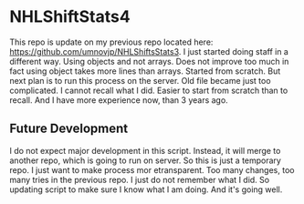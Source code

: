 # NHLShiftStats4
This repo is update on my previous repo located here: https://github.com/umnovjp/NHLShiftsStats3. I just started doing staff in a different way. Using objects and not arrays. Does not improve too much in fact using object takes more lines than arrays. Started from scratch. But next plan is to run this process on the server. Old file became just too complicated. I cannot recall what I did. Easier to start from scratch than to recall. And I have more experience now, than 3 years ago. 
## Future Development
I do not expect major development in this script. Instead, it will merge to another repo, which is going to run on server. So this is just a temporary repo. I just want to make process mor etransparent. Too many changes, too many tries in the previous repo. I just do not remember what I did. So updating script to make sure I know what I am doing. And it's going well. 